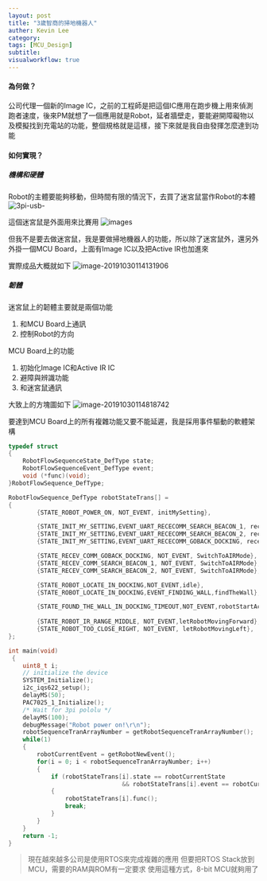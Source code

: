 ```yaml
---
layout: post
title: "3歲智商的掃地機器人"
auther: Kevin Lee
category: 
tags: [MCU_Design]
subtitle:
visualworkflow: true
---
```


#### 為何做？

公司代理一個新的Image IC，之前的工程師是把這個IC應用在跑步機上用來偵測跑者速度，後來PM就想了一個應用就是Robot，延者牆壁走，要能避開障礙物以及模擬找到充電站的功能，整個規格就是這樣，接下來就是我自由發揮怎麼達到功能

#### 如何實現？

##### 機構和硬體

Robot的主體要能夠移動，但時間有限的情況下，去買了迷宮鼠當作Robot的本體
![3pi-usb-]({{site.baseurl}}/img/3pi-usb-.jpg)

這個迷宮鼠是外面用來比賽用
![images]({{site.baseurl}}/img/images.jpeg)

但我不是要去做迷宮鼠，我是要做掃地機器人的功能，所以除了迷宮鼠外，還另外外掛一個MCU Board，上面有Image IC以及把Active IR也加進來

實際成品大概就如下
![image-20191030114131906]({{site.baseurl}}/img/image-20191030114131906.png)

##### 韌體

迷宮鼠上的韌體主要就是兩個功能

1. 和MCU Board上通訊
2. 控制Robot的方向

MCU Board上的功能

1. 初始化Image IC和Active IR IC
2. 避障與辨識功能
3. 和迷宮鼠通訊

大致上的方塊圖如下
![image-20191030114818742]({{site.baseurl}}/img/image-20191030114818742.png)

要達到MCU Board上的所有複雜功能又要不能延遲，我是採用事件驅動的軟體架構

```C
typedef struct
{
	RobotFlowSequenceState_DefType state;
	RobotFlowSequenceEvent_DefType event;
	void (*func)(void);
}RobotFlowSequence_DefType;

RobotFlowSequence_DefType robotStateTrans[] =
{	
		{STATE_ROBOT_POWER_ON, NOT_EVENT, initMySetting},

		{STATE_INIT_MY_SETTING,EVENT_UART_RECECOMM_SEARCH_BEACON_1, receUartCommSearchBeacon1},
		{STATE_INIT_MY_SETTING,EVENT_UART_RECECOMM_SEARCH_BEACON_2, receUartCommSearchBeacon2},
		{STATE_INIT_MY_SETTING,EVENT_UART_RECECOMM_GOBACK_DOCKING, receUartCommGoBackDocking},

		{STATE_RECEV_COMM_GOBACK_DOCKING, NOT_EVENT, SwitchToAIRMode},
		{STATE_RECEV_COMM_SEARCH_BEACON_1, NOT_EVENT, SwitchToAIRMode},
		{STATE_RECEV_COMM_SEARCH_BEACON_2, NOT_EVENT, SwitchToAIRMode},

		{STATE_ROBOT_LOCATE_IN_DOCKING,NOT_EVENT,idle},
		{STATE_ROBOT_LOCATE_IN_DOCKING,EVENT_FINDING_WALL,findTheWall},

		{STATE_FOUND_THE_WALL_IN_DOCKING_TIMEOUT,NOT_EVENT,robotStartActing},
	
		{STATE_ROBOT_IR_RANGE_MIDDLE, NOT_EVENT,letRobotMovingForward},
		{STATE_ROBOT_TOO_CLOSE_RIGHT, NOT_EVENT, letRobotMovingLeft},	
};

int main(void)
 {
	uint8_t i;
    // initialize the device
    SYSTEM_Initialize();
    i2c_iqs622_setup();
    delayMS(50);
    PAC7025_1_Initialize();
    /* Wait for 3pi pololu */
    delayMS(100);
    debugMessage("Robot power on!\r\n");
    robotSequenceTranArrayNumber = getRobotSequenceTranArrayNumber();
    while(1)
    {
    	robotCurrentEvent = getRobotNewEvent();
    	for(i = 0; i < robotSequenceTranArrayNumber; i++)
    	{
    		if (robotStateTrans[i].state == robotCurrentState
    							&& robotStateTrans[i].event == robotCurrentEvent)
    		{
    			robotStateTrans[i].func();
    			break;
    		}
    	}
    }
    return -1;
}

```

> 現在越來越多公司是使用RTOS來完成複雜的應用
> 但要把RTOS Stack放到MCU，需要的RAM與ROM有一定要求
> 使用這種方式，8-bit MCU就夠用了



